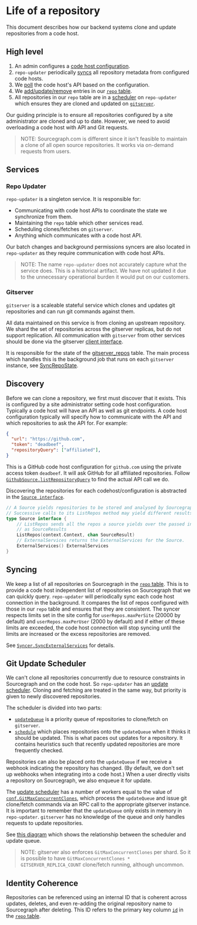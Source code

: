 # Life of a repository

This document describes how our backend systems clone and update repositories from a code host.

## High level

1. An admin configures a [code host configuration](https://sourcegraph.com/search?q=context:global+repo:%5Egithub%5C.com/sourcegraph/sourcegraph%24%40v3.36.3+file:%5Eschema/%28aws%7Cbit%7Cgit%7Cother%29.*schema%5C.json%24&patternType=literal).
2. `repo-updater` periodically [syncs](https://sourcegraph.com/github.com/sourcegraph/sourcegraph@v3.36.3/-/blob/internal/repos/syncer.go?L67) all repository metadata from configured code hosts.
1. We [poll](https://sourcegraph.com/github.com/sourcegraph/sourcegraph@v3.36.3/-/blob/internal/repos/syncer.go?L447) the code host's API based on the configuration.
2. We [add/update/remove](https://sourcegraph.com/github.com/sourcegraph/sourcegraph@v3.36.3/-/blob/internal/repos/syncer.go?L586) entries in our [`repo` table](https://sourcegraph.com/github.com/sourcegraph/sourcegraph@v3.36.3/-/blob/internal/database/schema.md#table-public-repo).
3. All repositories in our `repo` table are in a [scheduler](https://sourcegraph.com/github.com/sourcegraph/sourcegraph@v3.36.3/-/blob/internal/repos/scheduler.go#L107-110) on `repo-updater` which ensures they are cloned and updated on [`gitserver`](https://sourcegraph.com/github.com/sourcegraph/sourcegraph@v3.36.3/-/blob/cmd/gitserver/server/server.go#L787).

Our guiding principle is to ensure all repositories configured by a site administrator are cloned and up to date. However, we need to avoid overloading a code host with API and Git requests.

>NOTE: Sourcegraph.com is different since it isn't feasible to maintain a clone of all open source repositories. It works via on-demand requests from users.

## Services

### Repo Updater

`repo-updater` is a singleton service. It is responsible for:

* Communicating with code host APIs to coordinate the state we synchronize from them.
* Maintaining the `repo` table which other services read.
* Scheduling clones/fetches on `gitserver`.
* Anything which communicates with a code host API.

Our batch changes and background permissions syncers are also located in `repo-updater` as they require communication with code host APIs.

>NOTE: The name `repo-updater` does not accurately capture what the service does. This is a historical artifact. We have not updated it due to the unnecessary operational burden it would put on our customers.

### Gitserver

`gitserver` is a scaleable stateful service which clones and updates git repositories and can run git commands against them.

All data maintained on this service is from cloning an upstream repository. We shard the set of repositories across the gitserver replicas, but do not support replication. All communication with `gitserver` from other services should be done via the gitserver [client interface](https://sourcegraph.com/github.com/sourcegraph/sourcegraph@v3.42.2/-/blob/internal/gitserver/client.go?L167).

It is responsible for the state of the [gitserver_repos](https://sourcegraph.com/github.com/sourcegraph/sourcegraph@v3.42.2/-/blob/internal/database/schema.md#table-public-gitserver-repos) table. The main process which handles this is the background job that runs on each `gitserver` instance, see [SyncRepoState](https://sourcegraph.com/github.com/sourcegraph/sourcegraph@v3.42.2/-/blob/cmd/gitserver/server/server.go?L445).

## Discovery

Before we can clone a repository, we first must discover that it exists. This is configured by a site administrator setting code host configuration. Typically a code host will have an API as well as git endpoints. A code host configuration typically will specify how to communicate with the API and which repositories to ask the API for. For example:

``` json
{
  "url": "https://github.com",
  "token": "deadbeef",
  "repositoryQuery": ["affiliated"],
}
```

This is a GitHub code host configuration for `github.com` using the private access token `deadbeef`. It will ask GitHub for all affiliated repositories. Follow [`GithubSource.listRepositoryQuery`](https://sourcegraph.com/github.com/sourcegraph/sourcegraph@v3.36.3/-/blob/internal/repos/github.go#L806) to find the actual API call we do.

Discovering the repositories for each codehost/configuration is abstracted in the [`Source interface`](https://sourcegraph.com/github.com/sourcegraph/sourcegraph@v3.36.3/-/blob/internal/repos/sources.go#L76:1).

``` go
// A Source yields repositories to be stored and analysed by Sourcegraph.
// Successive calls to its ListRepos method may yield different results.
type Source interface {
	// ListRepos sends all the repos a source yields over the passed in channel
	// as SourceResults
	ListRepos(context.Context, chan SourceResult)
	// ExternalServices returns the ExternalServices for the Source.
	ExternalServices() ExternalServices
}
```

## Syncing

We keep a list of all repositories on Sourcegraph in the [`repo` table](https://sourcegraph.com/github.com/sourcegraph/sourcegraph@v3.36.3/-/blob/internal/database/schema.md#table-public-repo). This is to provide a code host independent list of repositories on Sourcegraph that we can quickly query. `repo-updater` will periodically sync each code host connection in the background. It compares the list of repos configured with those in our `repo` table and ensures that they are consistent. The syncer respects limits set in the site config for `userRepos.maxPerSite` (20000 by default) and `userRepos.maxPerUser` (2000 by default) and if either of these limits are exceeded, the code host connection will stop syncing until the limits are increased or the excess repositories are removed.

See [`Syncer.SyncExternalServices`](https://sourcegraph.com/github.com/sourcegraph/sourcegraph@v3.36.3/-/blob/internal/repos/syncer.go#L447) for details.

## Git Update Scheduler

We can't clone all repositories concurrently due to resource constraints in Sourcegraph and on the code host. So `repo-updater` has an [update scheduler](https://sourcegraph.com/github.com/sourcegraph/sourcegraph@v3.36.3/-/blob/internal/repos/scheduler.go). Cloning and fetching are treated in the same way, but priority is given to newly discovered repositories.

The scheduler is divided into two parts:

- [`updateQueue`](https://sourcegraph.com/github.com/sourcegraph/sourcegraph@v3.36.3/-/blob/internal/repos/scheduler.go#L469:6) is a priority queue of repositories to clone/fetch on `gitserver`.
- [`schedule`](https://sourcegraph.com/github.com/sourcegraph/sourcegraph@v3.36.3/-/blob/internal/repos/scheduler.go#L651:6) which places repositories onto the `updateQueue` when it thinks it should be updated. This is what paces out updates for a repository. It contains heuristics such that recently updated repositories are more frequently checked.

Repositories can also be placed onto the `updateQueue` if we receive a webhook indicating the repository has changed. (By default, we don't set up webhooks when integrating into a code host.) When a user directly visits a repository on Sourcegraph, we also enqueue it for update.

The [update scheduler](https://sourcegraph.com/github.com/sourcegraph/sourcegraph@v3.36.3/-/blob/internal/repos/scheduler.go#L174) has a number of workers equal to the value of [`conf.GitMaxConcurrentClones`](https://sourcegraph.com/github.com/sourcegraph/sourcegraph@v3.36.3/-/blob/schema/site.schema.json#L596-601), which process the `updateQueue` and issue git clone/fetch commands via an RPC call to the appropriate gitserver instance. It is important to remember that the `updateQueue` only exists in memory in `repo-updater`. `gitserver` has no knowledge of the queue and only handles requests to update repositories.

See [this diagram](update-queue.svg) which shows the relationship between the scheduler and update queue.

>NOTE: gitserver also enforces `GitMaxConcurrentClones` per shard. So it is possible to have `GitMaxConcurrentClones * GITSERVER_REPLICA_COUNT` clone/fetch running, although uncommon.

## Identity Coherence

Repositories can be referenced using an internal ID that is coherent across updates, deletes, and even re-adding the original repository name to Sourcegraph after deleting. This ID refers to the primary key column [`id`](https://sourcegraph.com/github.com/sourcegraph/sourcegraph/-/blob/internal/types/types.go#L33) in the [`repo` table](https://sourcegraph.com/github.com/sourcegraph/sourcegraph@v3.36.3/-/blob/internal/database/schema.md#table-public-repo).
